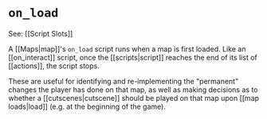 # `on_load`

See: [[Script Slots]]

A [[Maps|map]]'s `on_load` script runs when a map is first loaded. Like an [[on_interact]] script, once the [[scripts|script]] reaches the end of its list of [[actions]], the script stops.

These are useful for identifying and re-implementing the "permanent" changes the player has done on that map, as well as making decisions as to whether a [[cutscenes|cutscene]] should be played on that map upon [[map loads|load]] (e.g. at the beginning of the game).
